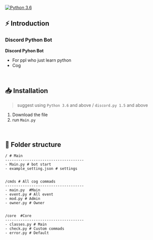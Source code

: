 [![Python 3.6](https://img.shields.io/badge/python-3.6-blue.svg)](https://www.python.org/downloads/release/python-367/)


## ⚡ Introduction 

### **Discord Python Bot**

**Discord Pyhon Bot**

- For ppl who just learn python
- Cog 

<br>

## 📥 Installation 
> suggest using `Python 3.6` and above / `discord.py 1.5` and above

1. Download the file
3. run `Main.py` 

<br>

## 🔩 Folder structure
```
/ # Main
------------------------------------
- Main.py # bot start
- example_setting.json # settings


/cmds # All cog commads
------------------------------------
- main.py  #Main
- event.py # All event
- mod.py # Admin
- owner.py # Owner


/core  #Core
------------------------------------
- classes.py # Main
- check.py # Custom commads
- error.py # Default
```
